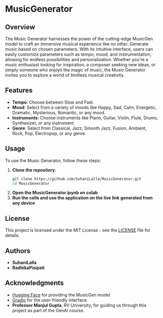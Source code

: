 # MusicGenerator

## Overview

The Music Generator harnesses the power of the cutting-edge MusicGen model to craft an immersive musical experience like no other. Generate music based on chosen parameters. With its intuitive interface, users can easily customize parameters such as tempo, mood, and instrumentation, allowing for endless possibilities and personalization. Whether you're a music enthusiast looking for inspiration, a composer seeking new ideas, or simply someone who enjoys the magic of music, the Music Generator invites you to explore a world of limitless musical creativity.

## Features

- **Tempo**: Choose between Slow and Fast.
- **Mood**: Select from a variety of moods like Happy, Sad, Calm, Energetic, Dramatic, Mysterious, Romantic, or any mood.
- **Instruments**: Choose instruments like Piano, Guitar, Violin, Flute, Drums, Synthesizer, or any instrument.
- **Genre**: Select from Classical, Jazz, Smooth Jazz, Fusion, Ambient, Rock, Pop, Electropop, or any genre.

## Usage

To use the Music Generator, follow these steps:

1. **Clone the repository**:
    ```sh
    git clone https://github.com/SuhaniLalla/MusicGenerator.git
    cd MusicGenerator
    ```
2. **Open the MusicGenerator.ipynb on colab**
3. **Run the cells and use the application on the live link generated from any device**

## License

This project is licensed under the MIT License - see the [LICENSE](LICENSE) file for details.

## Authors

- **SuhaniLalla**
- **RadhikaPisipati**

## Acknowledgments

- [Hugging Face](https://huggingface.co/) for providing the MusicGen model.
- [Gradio](https://gradio.app/) for the user-friendly interface.
- **Professor Manjul Gupta**, RV University, for guiding us through this project as part of the GenAI course.
